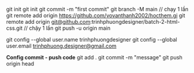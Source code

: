 git init
git init
git commit -m "first commit"
git branch -M main // chạy 1 lần
git remote add origin https://github.com/vovanthanh2002/hocthem.gi
git remote add origin git@github.com:trinhphuongdesigner/batch-2-html-css.git // chậy 1 lần
git push -u origin main


git config --global user.name trinhphuongdesigner
git config --global user.email trinhphuong.designer@gmail.com

**Config commit - push code**
git add .
git commit -m "message"
git push origin head 